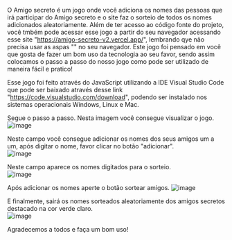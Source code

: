 O Amigo secreto é um jogo onde você adiciona os nomes das pessoas que irá participar do Amigo secreto e o site faz o sorteio de todos os nomes adicionados aleatoriamente.
Além de ter acesso ao código fonte do projeto, você tmbém pode acessar esse jogo a partir do seu navegador acessando esse site "https://amigo-secreto-v2.vercel.app/", lembrando qye não precisa usar as aspas "" no seu navegador.
Este jogo foi pensado em você que gosta de fazer um bom uso da tecnologia ao seu favor, sendo assim colocamos o passo a passo do nosso jogo como pode ser utilizado de maneira fácil e pratico!

Esse jogo foi feito através do JavaScript utilizando a IDE Visual Studio Code que pode ser baixado através desse link "https://code.visualstudio.com/download", podendo ser instalado nos sistemas operacionais Windows, Linux e Mac.

Segue o passo a passo.
Nesta imagem você consegue visualizar o jogo.
![image](https://github.com/user-attachments/assets/a29bb1ad-7170-4b1c-8894-3af9064fed9b)

Neste campo você consegue adicionar os nomes dos seus amigos um a um, após digitar o nome, favor clicar no botão "adicionar".  
![image](https://github.com/user-attachments/assets/95b1db97-ef5d-4568-b3ef-a2a8630dfa22)

Neste campo aparece os nomes digitados para o sorteio.  
![image](https://github.com/user-attachments/assets/1138268f-195b-4da9-8d8b-e9614b2577e4)

Após adicionar os nomes aperte o botão sortear amigos.
 ![image](https://github.com/user-attachments/assets/44341d68-0b43-40ea-b48b-4ed07f873483)

E finalmente, sairá os nomes sorteados aleatoriamente dos amigos secretos destacado na cor verde claro.  
![image](https://github.com/user-attachments/assets/de4c6068-1143-4463-997c-f4fd8de366d8)

Agradecemos a todos e faça um bom uso!
